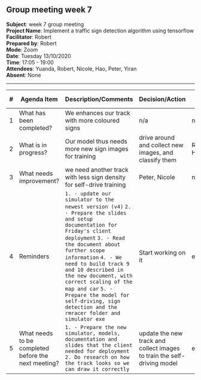 ## Group meeting week 7

**Subject**: week 7 group meeting  
**Project Name**: Implement a traffic sign detection algorithm using tensorflow  
**Facilitator**: Robert  
**Prepared by**: Robert  
**Mode**: Zoom  
**Date**: Tuesday 13/10/2020  
**Time**: 17:05 - 19:00  
**Attendees**: Yuanda, Robert, Nicole, Hao, Peter, Yiran  
**Absent**: None

--- 

| #   | Agenda Item                                         | Description/Comments                                                                                                                                                                                                                                                                                                                                                                                                                                                                                                                                                                                                                                                                                                    | Decision/Action                                                   | Who?         | Items for escalation |
| --- | --------------------------------------------------- | ----------------------------------------------------------------------------------------------------------------------------------------------------------------------------------------------------------------------------------------------------------------------------------------------------------------------------------------------------------------------------------------------------------------------------------------------------------------------------------------------------------------------------------------------------------------------------------------------------------------------------------------------------------------------------------------------------------------------- | ----------------------------------------------------------------- | ------------ | -------------------- |
| 1   | What has been completed?                            | We enhances our track with more coloured signs                                                                                                                                                                                                                                                                                                                                                                                                                                                                                                                                                                                        | n/a                                                               | n/a          | n/a                  |
| 2   | What is in progress?                                | Our model thus needs more new sign images for training                                                                                                                                                                                                                                                                                                                                                                                                                                                                                                                                                                                     |  drive around and collect new images, and classify them                             | Robert, Hao     | n/a                  |
| 3   | What needs improvement?                             |    we need another track with less sign density for self-drive training  | Peter, Nicole | n/a                  |
| 4   | Reminders                                           | `1. - update our simulator to the newest version (v4)` `2. - Prepare the slides and setup documentation for Friday's client deployment` `3. - Read the document about further scope information` `4. - We need to build track 9 and 10 described in the new document, with correct scaling of the map and car` `5. - Prepare the model for self-driving, sign detection and the rmracer folder and simulator exe`                                                                                                                                                                                                                                                                                                                                                                                                                                                                                                                                                                                                                                                             | Start working on it                                | everyone     | n/a                  |
| 5   | What needs to be completed before the next meeting? | `1. - Prepare the new simulator, models, documentation and slides that the client needed for deployment`   `2. Do research on how the track looks so we can draw it correctly` | update the new track and collect images to train the self-driving model               | everyone     | n/a                  |